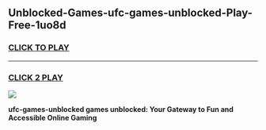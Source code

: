 
## Unblocked-Games-ufc-games-unblocked-Play-Free-1uo8d
<h3>
<a href="https://premium76.site?title=ufc-games-unblocked&ref=18A1">CLICK TO PLAY</a></h3>
<hr>

<h3>
<a href="https://premium76.site?title=ufc-games-unblocked&ref=18A1">CLICK 2 PLAY</a>
  
</h3>

<a href="https://premium76.site?title=ufc-games-unblocked&ref=18A1"><img src="https://clearcache.store/games.png"></a>


**ufc-games-unblocked games unblocked: Your Gateway to Fun and Accessible Online Gaming**
